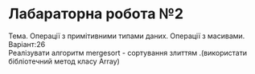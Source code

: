 # Лабараторна робота №2  
Тема. Операції з примітивними типами даних. Операції з масивами.  
Варіант:26  
Реалізувати алгоритм mergesort - сортування злиттям .(використати бібліотечний метод класу Array)

